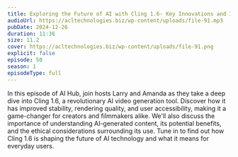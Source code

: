 ```yaml
---
title: Exploring the Future of AI with Cling 1.6- Key Innovations and Implications 
audioUrl: https://acltechnologies.biz/wp-content/uploads/file-91.mp3
pubDate: 2024-12-26
duration: 11:36
size: 11.2
cover: https://acltechnologies.biz/wp-content/uploads/file-91.png
explicit: false
episode: 50
season: 1
episodeType: full
---
```

In this episode of AI Hub, join hosts Larry and Amanda as they take a deep dive into Cling 1.6, a revolutionary AI video generation tool. Discover how it has improved stability, rendering quality, and user accessibility, making it a game-changer for creators and filmmakers alike. We'll also discuss the importance of understanding AI-generated content, its potential benefits, and the ethical considerations surrounding its use. Tune in to find out how Cling 1.6 is shaping the future of AI technology and what it means for everyday users.